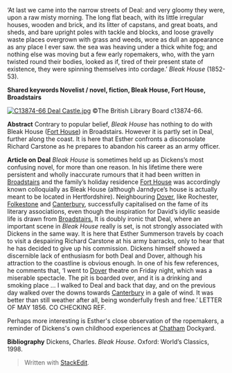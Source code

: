 ‘At last we came into the narrow streets of Deal: and very gloomy they were, upon a raw misty morning. The long flat beach, with its little irregular houses, wooden and brick, and its litter of capstans, and great boats, and sheds, and bare upright poles with tackle and blocks, and loose gravelly waste places overgrown with grass and weeds, wore as dull an appearance as any place I ever saw. the sea was heaving under a thick white fog; and nothing else was moving but a few early ropemakers, who, with the yarn twisted round their bodies, looked as if, tired of their present state of existence, they were spinning themselves into cordage.’ _Bleak House_ (1852-53).

**Shared keywords Novelist / novel, fiction, Bleak House, Fort House, Broadstairs**

[![C13874-66 Deal Castle.jpg](https://kg.jstor.org/w/images/1/10/C13874-66_Deal_Castle.jpg)](https://kg.jstor.org/wiki/File:C13874-66_Deal_Castle.jpg)  ©The British Library Board c13874-66.

**Abstract**  Contrary to popular belief,  _Bleak House_  has nothing to do with Bleak House ([Fort House](https://kg.jstor.org/w/index.php?title=Fort_House&action=edit&redlink=1 "Fort House (page does not exist)")) in Broadstairs. However it is partly set in Deal, further along the coast. It is here that Esther confronts a disconsolate Richard Carstone as he prepares to abandon his career as an army officer.

**Article on Deal**  _Bleak House_  is sometimes held up as Dickens’s most confusing novel, for more than one reason. In his lifetime there were persistent and wholly inaccurate rumours that it had been written in  [Broadstairs](https://kg.jstor.org/wiki/Broadstairs "Broadstairs")  and the family’s holiday residence  [Fort House](https://kg.jstor.org/w/index.php?title=Fort_House&action=edit&redlink=1 "Fort House (page does not exist)")  was accordingly known colloquially as Bleak House (although Jarndyce’s house is actually meant to be located in Hertfordshire). Neighbouring  [Dover](https://kg.jstor.org/wiki/Dover "Dover"), like Rochester,  [Folkestone](https://kg.jstor.org/wiki/Folkestone "Folkestone")  and  [Canterbury](https://kg.jstor.org/wiki/Canterbury "Canterbury"), successfully capitalised on the fame of its literary associations, even though the inspiration for David’s idyllic seaside life is drawn from  [Broadstairs.](https://kg.jstor.org/w/index.php?title=Broadstairs.&action=edit&redlink=1 "Broadstairs. (page does not exist)")  It is doubly ironic that Deal, where an important scene in _Bleak House_ really is set, is not strongly associated with Dickens in the same way. It is here that Esther Summerson travels by coach to visit a despairing Richard Carstone at his army barracks, only to hear that he has decided to give up his commission. Dickens himself showed a discernible lack of enthusiasm for both Deal and Dover, although his attraction to the coastline is obvious enough. In one of his few references, he comments that, ‘I went to  [Dover](https://kg.jstor.org/wiki/Dover "Dover")  theatre on Friday night, which was a miserable spectacle. The pit is boarded over, and it is a drinking and smoking place … I walked to Deal and back that day, and on the previous day walked over the downs towards  [Canterbury](https://kg.jstor.org/wiki/Canterbury "Canterbury")  in a gale of wind. It was better than still weather after all, being wonderfully fresh and free.’ LETTER OF MAY 1856. CO CHECKING REF.

Perhaps more interesting is Esther's close observation of the ropemakers, a reminder of Dickens's own childhood experiences at  [Chatham](https://kg.jstor.org/w/index.php?title=Chatham&action=edit&redlink=1 "Chatham (page does not exist)")  Dockyard.

**Bibliography**  Dickens, Charles.  _Bleak House_. Oxford: World’s Classics, 1998.

> Written with [StackEdit](https://stackedit.io/).
